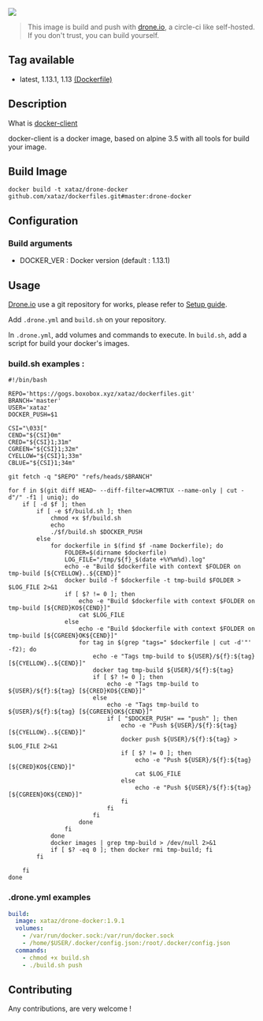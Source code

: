 ![](http://readme.drone.io/logos/downstream.svg)

> This image is build and push with [drone.io](https://github.com/drone/drone), a circle-ci like self-hosted.
> If you don't trust, you can build yourself.

## Tag available
* latest, 1.13.1, 1.13 [(Dockerfile)](https://github.com/xataz/dockerfiles/tree/master/drone-docker/Dockerfile)

## Description
What is [docker-client](https://github.com/xataz/dockerfiles/tree/master/docker-client/)

docker-client is a docker image, based on alpine 3.5 with all tools for build your image.

## Build Image
```shell
docker build -t xataz/drone-docker github.com/xataz/dockerfiles.git#master:drone-docker
```

## Configuration
### Build arguments
* DOCKER_VER : Docker version (default : 1.13.1)


## Usage
[Drone.io](https://github.com/drone/drone) use a git repository for works, please refer to [Setup guide](http://readme.drone.io/setup/overview/).

Add `.drone.yml` and `build.sh` on your repository.

In `.drone.yml`, add volumes and commands to execute.
In `build.sh`, add a script for build your docker's images.
### build.sh examples :
```shell
#!/bin/bash

REPO='https://gogs.boxobox.xyz/xataz/dockerfiles.git'
BRANCH='master'
USER='xataz'
DOCKER_PUSH=$1

CSI="\033["
CEND="${CSI}0m"
CRED="${CSI}1;31m"
CGREEN="${CSI}1;32m"
CYELLOW="${CSI}1;33m"
CBLUE="${CSI}1;34m"

git fetch -q "$REPO" "refs/heads/$BRANCH"

for f in $(git diff HEAD~ --diff-filter=ACMRTUX --name-only | cut -d"/" -f1 | uniq); do
    if [ -d $f ]; then
        if [ -e $f/build.sh ]; then
            chmod +x $f/build.sh
            echo 
            ./$f/build.sh $DOCKER_PUSH
        else
            for dockerfile in $(find $f -name Dockerfile); do
                FOLDER=$(dirname $dockerfile)
                LOG_FILE="/tmp/${f}_$(date +%Y%m%d).log"
                echo -e "Build $dockerfile with context $FOLDER on tmp-build [${CYELLOW}..${CEND}]"
                docker build -f $dockerfile -t tmp-build $FOLDER > $LOG_FILE 2>&1
                if [ $? != 0 ]; then
                    echo -e "Build $dockerfile with context $FOLDER on tmp-build [${CRED}KO${CEND}]"
                    cat $LOG_FILE
                else
                    echo -e "Build $dockerfile with context $FOLDER on tmp-build [${CGREEN}OK${CEND}]"
                    for tag in $(grep "tags=" $dockerfile | cut -d'"' -f2); do
                        echo -e "Tags tmp-build to ${USER}/${f}:${tag} [${CYELLOW}..${CEND}]"
                        docker tag tmp-build ${USER}/${f}:${tag}
                        if [ $? != 0 ]; then
                            echo -e "Tags tmp-build to ${USER}/${f}:${tag} [${CRED}KO${CEND}]"
                        else
                            echo -e "Tags tmp-build to ${USER}/${f}:${tag} [${CGREEN}OK${CEND}]"
                            if [ "$DOCKER_PUSH" == "push" ]; then
                                echo -e "Push ${USER}/${f}:${tag} [${CYELLOW}..${CEND}]"
                                docker push ${USER}/${f}:${tag} > $LOG_FILE 2>&1
                                if [ $? != 0 ]; then
                                    echo -e "Push ${USER}/${f}:${tag} [${CRED}KO${CEND}]"
                                    cat $LOG_FILE
                                else
                                    echo -e "Push ${USER}/${f}:${tag} [${CGREEN}OK${CEND}]"
                                fi
                            fi
                        fi
                    done
                fi
            done
            docker images | grep tmp-build > /dev/null 2>&1
            if [ $? -eq 0 ]; then docker rmi tmp-build; fi
        fi
        
    fi
done

```

### .drone.yml examples
```yaml
build:
  image: xataz/drone-docker:1.9.1
  volumes:
    - /var/run/docker.sock:/var/run/docker.sock
    - /home/$USER/.docker/config.json:/root/.docker/config.json
  commands:
    - chmod +x build.sh
    - ./build.sh push
```

## Contributing
Any contributions, are very welcome !